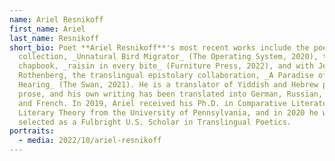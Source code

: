 ```yaml
---
name: Ariel Resnikoff
first_name: Ariel
last_name: Resnikoff
short_bio: Poet **Ariel Resnikoff**'s most recent works include the poetry
  collection, _Unnatural Bird Migrator_ (The Operating System, 2020), the
  chapbook, _raisin in every bite_ (Furniture Press, 2022), and with Jerome
  Rothenberg, the translingual epistolary collaboration, _A Paradise of
  Hearing_ (The Swan, 2021). He is a translator of Yiddish and Hebrew poetry and
  prose, and his own writing has been translated into German, Russian, Spanish
  and French. In 2019, Ariel received his Ph.D. in Comparative Literature and
  Literary Theory from the University of Pennsylvania, and in 2020 he was
  selected as a Fulbright U.S. Scholar in Translingual Poetics.
portraits:
  - media: 2022/10/ariel-resnikoff
---
```

